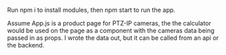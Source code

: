 Run npm i to install modules, then npm start to run the app.

Assume  App.js is a product page for PTZ-IP cameras, the the calculator would be used on the page as a component with the cameras data being passed in as props. I wrote the data out, but it can be called from an api or the backend.